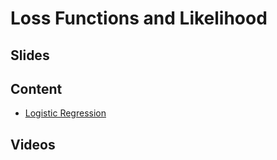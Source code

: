 # Loss Functions and Likelihood

## Slides


## Content

* [Logistic Regression](http://en.diveintodeeplearning.org/chapter_deep-learning-basics/softmax-regression.html)

## Videos
